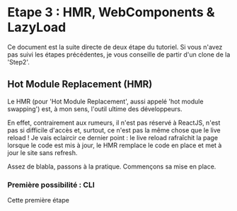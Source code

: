 # Etape 3 : HMR, WebComponents & LazyLoad 

Ce document est la suite directe de deux étape du tutoriel. Si vous n'avez pas suivi les étapes précédentes, je vous conseille de partir d'un clone de la 'Step2'. 

## Hot Module Replacement (HMR)

Le HMR (pour 'Hot Module Replacement', aussi appelé 'hot module swapping') est, à mon sens, l'outil ultime des développeurs.

En effet, contrairement aux rumeurs, il n'est pas réservé à ReactJS, n'est pas si difficile d'accès et, surtout, ce n'est pas la même chose que le live reload !
Je vais eclaircir ce dernier point : le live reload rafraîchit la page lorsque le code est mis à jour, le HMR remplace le code en place et met à jour le site sans refresh.

Assez de blabla, passons à la pratique. Commençons sa mise en place.

### Première possibilité : CLI

Cette première étape


